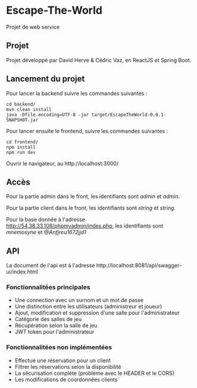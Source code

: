 # Escape-The-World

Projet de web service

## Projet

Projet développé par David Herve & Cédric Vaz, en ReactJS et Spring Boot.

## Lancement du projet

Pour lancer la backend suivre les commandes suivantes :

```
cd backend/
mvn clean install
java -Dfile.encoding=UTF-8 -jar target/EscapeTheWorld-0.0.1-SNAPSHOT.jar
```

Pour lancer ensuite le frontend, suivre les commandes suivantes :

```
cd frontend/
npm install
npm run dev
```

Ouvrir le navigateur, au http://localhost:3000/

## Accès

Pour la partie admin dans le front, les identifiants sont *admin* et *admin*.

Pour la partie client dans le front, les identifiants sont *string* et *string*.

Pour la base donnée à l'adresse http://54.38.33.108/phpmyadmin/index.php, les identifiants sont *mnemosyne* et *@Anfjreu1672jjd1*

## API

La document de l'api est à l'adresse http://localhost:8081/api/swagger-ui/index.html

### Fonctionnalitées principales

- Une connection avec un surnom et un mot de passe
- Une distinction entre les utilisateurs (administreur et joueur)
- Ajout, modification et suppression d'une salle pour l'administrateur
- Catégorie des salles de jeu
- Récupération selon la salle de jeu
- JWT token pour l'administrateur

### Fonctionnalitées non implémentées

- Effectué une réservation pour un client
- Filtrer les réservations selon la disponibilité
- La sécurisation compléte (problème avec le HEADER et le CORS)
- Les modifications de coordonnées clients
